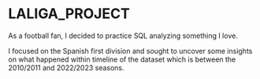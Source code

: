 # LALIGA_PROJECT

As a football fan, I decided to practice SQL analyzing something I love.

I focused on the Spanish first division and sought to uncover some insights on what happened within timeline of the dataset which is between the 2010/2011 and 2022/2023 seasons.
